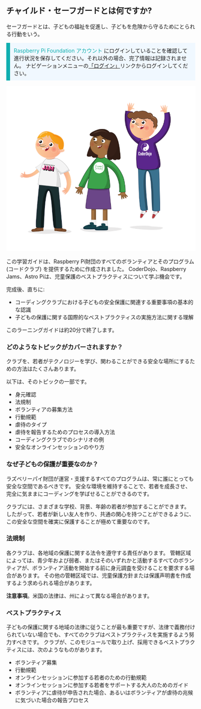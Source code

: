 ## チャイルド・セーフガードとは何ですか?

セーフガードとは、子どもの福祉を促進し、子どもを危険から守るためにとられる行動をいう。

<p style="border-left: solid; border-width:10px; border-color: #0faeb0; background-color: aliceblue; padding: 10px;">
<span style="color: #0faeb0">Raspberry Pi Foundation アカウント</span> にログインしていることを確認して進行状況を保存してください。それ以外の場合、完了情報は記録されません。 ナビゲーションメニューの<a href="https://my.raspberrypi.org/login">「ログイン」</a>リンクからログインしてください。
</p>

![3名の若者が立っている。](images/3-RPF-Kids.png)

この学習ガイドは、Raspberry Pi財団のすべてのボランティアとそのプログラム(コードクラブ) を提供するために作成されました。 CoderDojo、Raspberry Jams、Astro Piは、児童保護のベストプラクティスについて学ぶ機会です。

完成後、直ちに:

* コーディングクラブにおける子どもの安全保護に関連する重要事項の基本的な認識
* 子どもの保護に関する国際的なベストプラクティスの実施方法に関する理解

このラーニングガイドは約20分で終了します。

### どのようなトピックがカバーされますか？

クラブを、若者がテクノロジーを学び、関わることができる安全な場所にするための方法はたくさんあります。

以下は、そのトピックの一部です。

* 身元確認
* 法規制
* ボランティアの募集方法
* 行動規範
* 虐待のタイプ
* 虐待を報告するためのプロセスの導入方法
* コーディングクラブでのシナリオの例
* 安全なオンラインセッションのやり方

### なぜ子どもの保護が重要なのか？

ラズベリーパイ財団が運営・支援するすべてのプログラムは、常に誰にとっても安全な空間であるべきです。 安全な環境を維持することで、若者を成長させ、完全に気ままにコーディングを学ばせることができるのです。

クラブには、さまざまな学校、背景、年齢の若者が参加することができます。 したがって、若者が新しい友人を作り、共通の関心を持つことができるように、この安全な空間を確実に保護することが極めて重要なのです。

### 法規制

各クラブは、各地域の保護に関する法令を遵守する責任があります。 管轄区域によっては、青少年および弱者、またはそのいずれかと活動するすべてのボランティアが、ボランティア活動を開始する前に身元調査を受けることを要求する場合があります。 その他の管轄区域では、児童保護方針または保護声明書を作成するよう求められる場合があります。

**注意事項**。米国の法律は、州によって異なる場合があります。

### ベストプラクティス

子どもの保護に関する地域の法律に従うことが最も重要ですが、法律で義務付けられていない場合でも、すべてのクラブはベストプラクティスを実施するよう努力すべきです。 クラブが、このモジュールで取り上げ、採用できるベストプラクティスには、次のようなものがあります。

* ボランティア募集
* 行動規範
* オンラインセッションに参加する若者のための行動規範
* オンラインセッションに参加する若者をサポートする大人のためのガイド
* ボランティアに虐待が申告された場合、あるいはボランティアが虐待の兆候に気づいた場合の報告プロセス
